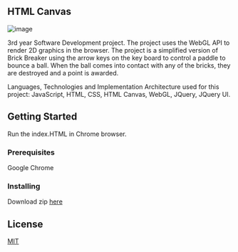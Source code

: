 ## HTML Canvas       

![image](https://user-images.githubusercontent.com/9217947/41088530-0a58e474-6a40-11e8-9d9b-df9ae3ac68a4.PNG)  

3rd year Software Development project. The project uses the WebGL API to render 2D graphics in the browser. The project is a simplified version of Brick Breaker using the arrow keys on the key board to control a paddle to bounce a ball. When the ball comes into contact with any of the bricks, they are destroyed and a point is awarded.  

Languages, Technologies and Implementation Architecture used for this project:
JavaScript, HTML, CSS, HTML Canvas, WebGL, JQuery, JQuery UI.

## Getting Started

Run the index.HTML in Chrome browser.

### Prerequisites

Google Chrome

### Installing

Download zip [here](https://github.com/seanJosephFitzpatrick/graphicsProject/archive/master.zip)


## License

[MIT](https://github.com/seanJosephFitzpatrick/graphicsProject/blob/master/LICENSE)


